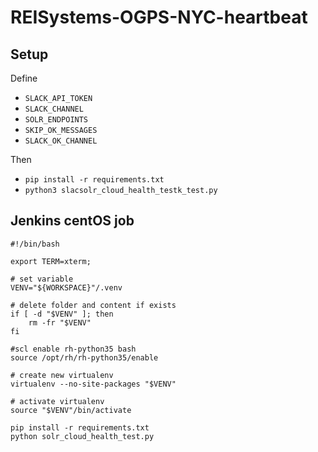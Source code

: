 # REISystems-OGPS-NYC-heartbeat

## Setup

Define 
 * `SLACK_API_TOKEN`
 * `SLACK_CHANNEL`
 * `SOLR_ENDPOINTS`
 * `SKIP_OK_MESSAGES`
 * `SLACK_OK_CHANNEL`
 
 Then
 * `pip install -r requirements.txt`
 * `python3 slacsolr_cloud_health_testk_test.py`

## Jenkins centOS job


```
#!/bin/bash

export TERM=xterm;

# set variable
VENV="${WORKSPACE}"/.venv

# delete folder and content if exists
if [ -d "$VENV" ]; then
	rm -fr "$VENV"
fi

#scl enable rh-python35 bash
source /opt/rh/rh-python35/enable

# create new virtualenv
virtualenv --no-site-packages "$VENV"

# activate virtualenv
source "$VENV"/bin/activate

pip install -r requirements.txt
python solr_cloud_health_test.py
```